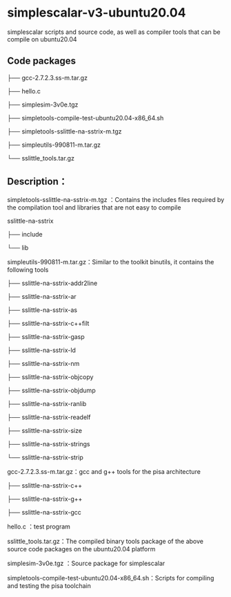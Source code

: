# simplescalar-v3-ubuntu20.04
 simplescalar scripts and source code, as well as compiler tools that can be compile on ubuntu20.04



## Code packages 

├── gcc-2.7.2.3.ss-m.tar.gz

├── hello.c

├── simplesim-3v0e.tgz

├── simpletools-compile-test-ubuntu20.04-x86_64.sh

├── simpletools-sslittle-na-sstrix-m.tgz

├── simpleutils-990811-m.tar.gz

└── sslittle_tools.tar.gz



## Description：



simpletools-sslittle-na-sstrix-m.tgz ：Contains the includes files required by the compilation tool and libraries that are not easy to compile

sslittle-na-sstrix

├── include

└── lib



simpleutils-990811-m.tar.gz：Similar to the toolkit binutils, it contains the following tools

├── sslittle-na-sstrix-addr2line

├── sslittle-na-sstrix-ar

├── sslittle-na-sstrix-as

├── sslittle-na-sstrix-c++filt

├── sslittle-na-sstrix-gasp

├── sslittle-na-sstrix-ld

├── sslittle-na-sstrix-nm

├── sslittle-na-sstrix-objcopy

├── sslittle-na-sstrix-objdump

├── sslittle-na-sstrix-ranlib

├── sslittle-na-sstrix-readelf

├── sslittle-na-sstrix-size

├── sslittle-na-sstrix-strings

└── sslittle-na-sstrix-strip



gcc-2.7.2.3.ss-m.tar.gz：gcc and g++ tools for the pisa architecture

├── sslittle-na-sstrix-c++

├── sslittle-na-sstrix-g++

├── sslittle-na-sstrix-gcc

 

hello.c ：test program



sslittle_tools.tar.gz：The compiled binary tools package of the above source code packages on the ubuntu20.04 platform



simplesim-3v0e.tgz ：Source package for simplescalar



simpletools-compile-test-ubuntu20.04-x86_64.sh：Scripts for compiling and testing the pisa toolchain
